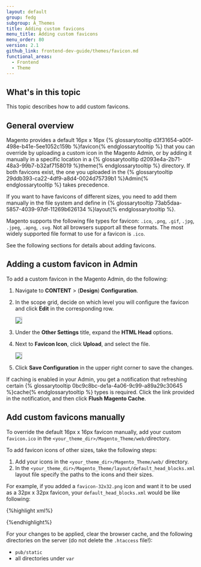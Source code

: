```yaml
---
layout: default
group: fedg
subgroup: A_Themes
title: Adding custom favicons
menu_title: Adding custom favicons
menu_order: 80
version: 2.1
github_link: frontend-dev-guide/themes/favicon.md
functional_areas:
  - Frontend
  - Theme
---
```

<h2 id="favicon-intro">What's in this topic</h2>

This topic describes how to add custom favicons.

## General overview

Magento provides a default 16px x 16px {% glossarytooltip d3f31654-a00f-498e-b41e-5ee1052c159b %}favicon{% endglossarytooltip %} that you can override by uploading a custom icon in the Magento Admin, or by adding it manually in a specific location in a {% glossarytooltip d2093e4a-2b71-48a3-99b7-b32af7158019 %}theme{% endglossarytooltip %} directory.
If both favicons exist, the one you uploaded in the {% glossarytooltip 29ddb393-ca22-4df9-a8d4-0024d75739b1 %}Admin{% endglossarytooltip %} takes precedence.

If you want to have favicons of different sizes, you need to add them manually in the file system and define in {% glossarytooltip 73ab5daa-5857-4039-97df-11269b626134 %}layout{% endglossarytooltip %}. 

Magento supports the following file types for favicon: `.ico`, `.png`, `.gif`, `.jpg`, `.jpeg`, `.apng`, `.svg`. Not all browsers support all these formats. The most widely supported file format to use for a favicon is `.ico`. 

See the following sections for details about adding favicons.

## Adding a custom favicon in Admin

To add a custom favicon in the Magento Admin, do the following:

1. Navigate to **CONTENT** > (**Design**) **Configuration**. 
2. In the scope grid, decide on which level you will configure the favicon and click **Edit**     in the corresponding row.
   
   <img style="border: 1px solid #ABABAB" src="{{site.baseurl}}/common/images/favicon_2_21.png">
   
3. Under the **Other Settings** title, expand the **HTML Head** options.
4. Next to **Favicon Icon**, click **Upload**, and select the file.
   
   <img style="border: 1px solid #ABABAB" src="{{site.baseurl}}/common/images/favicon_1_21.png">
   
5. Click **Save Configuration** in the upper right corner to save the changes.

If caching is enabled in your Admin, you get a notification that refreshing certain {% glossarytooltip 0bc9c8bc-de1a-4a06-9c99-a89a29c30645 %}cache{% endglossarytooltip %} types is required. Click the link provided in the notification, and then click **Flush Magento Cache**.


## Add custom favicons manually

To override the default 16px x 16px favicon manually, add your custom `favicon.ico` in the `<your_theme_dir>/Magento_Theme/web/`directory. 

To add favicon icons of other sizes, take the following steps:

1. Add your icons in the `<your_theme_dir>/Magento_Theme/web/` directory.
2. In the `<your_theme_dir>/Magento_Theme/layout/default_head_blocks.xml` layout file specify the paths to the icons and their sizes. 

For example, if you added a `favicon-32x32.png` icon and want it to be used as a 32px x 32px favicon, your `default_head_blocks.xml` would be like following:

{%highlight xml%}
<page xmlns:xsi="http://www.w3.org/2001/XMLSchema-instance" xsi:noNamespaceSchemaLocation="urn:magento:framework:View/Layout/etc/page_configuration.xsd">
    <head>
        <link src="Magento_Theme::favicon-32x32.png" rel="icon" sizes="32x32" />
    </head>
</page>

{%endhighlight%}

For your changes to be applied, clear the browser cache, and the following directories on the server (do not delete the `.htaccess` file!): 

- `pub/static`
- all directories under `var`

